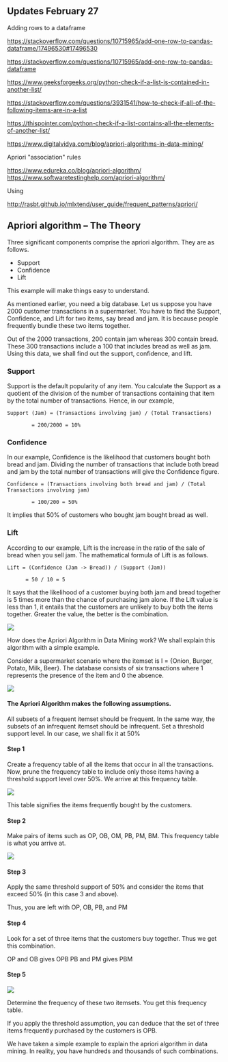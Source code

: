 ## Updates February 27

Adding rows to a dataframe

https://stackoverflow.com/questions/10715965/add-one-row-to-pandas-dataframe/17496530#17496530

https://stackoverflow.com/questions/10715965/add-one-row-to-pandas-dataframe





https://www.geeksforgeeks.org/python-check-if-a-list-is-contained-in-another-list/

https://stackoverflow.com/questions/3931541/how-to-check-if-all-of-the-following-items-are-in-a-list

https://thispointer.com/python-check-if-a-list-contains-all-the-elements-of-another-list/

https://www.digitalvidya.com/blog/apriori-algorithms-in-data-mining/



Apriori "association" rules

https://www.edureka.co/blog/apriori-algorithm/
https://www.softwaretestinghelp.com/apriori-algorithm/



Using 

http://rasbt.github.io/mlxtend/user_guide/frequent_patterns/apriori/


## Apriori algorithm – The Theory
Three significant components comprise the apriori algorithm. They are as follows.
- Support
- Confidence
- Lift

This example will make things easy to understand.

As mentioned earlier, you need a big database. Let us suppose you have 2000 customer transactions in a supermarket. You have to find the Support, Confidence, and Lift for two items, say bread and jam. It is because people frequently bundle these two items together.

Out of the 2000 transactions, 200 contain jam whereas 300 contain bread. These 300 transactions include a 100 that includes bread as well as jam. Using this data, we shall find out the support, confidence, and lift.

### Support
Support is the default popularity of any item. You calculate the Support as a quotient of the division of the number of transactions containing that item by the total number of transactions. Hence, in our example,

```
Support (Jam) = (Transactions involving jam) / (Total Transactions)

        = 200/2000 = 10%
```

### Confidence
In our example, Confidence is the likelihood that customers bought both bread and jam. Dividing the number of transactions that include both bread and jam by the total number of transactions will give the Confidence figure.

```
Confidence = (Transactions involving both bread and jam) / (Total Transactions involving jam)

        = 100/200 = 50%
```

It implies that 50% of customers who bought jam bought bread as well.


### Lift
According to our example, Lift is the increase in the ratio of the sale of bread when you sell jam. The mathematical formula of Lift is as follows.

```
Lift = (Confidence (Jam -> Bread)) / (Support (Jam))

      = 50 / 10 = 5
```

It says that the likelihood of a customer buying both jam and bread together is 5 times more than the chance of purchasing jam alone. If the Lift value is less than 1, it entails that the customers are unlikely to buy both the items together. Greater the value, the better is the combination.

![](https://image.slidesharecdn.com/apriorialgorithm-140619035225-phpapp02/95/apriori-algorithm-8-638.jpg?cb=1403150201)

How does the Apriori Algorithm in Data Mining work?
We shall explain this algorithm with a simple example.

Consider a supermarket scenario where the itemset is I = {Onion, Burger, Potato, Milk, Beer}. The database consists of six transactions where 1 represents the presence of the item and 0 the absence.

![](https://www.digitalvidya.com/wp-content/uploads/2018/11/01.jpg)

#### The Apriori Algorithm makes the following assumptions.
All subsets of a frequent itemset should be frequent.
In the same way, the subsets of an infrequent itemset should be infrequent.
Set a threshold support level. In our case, we shall fix it at 50%

#### Step 1
Create a frequency table of all the items that occur in all the transactions. Now, prune the frequency table to include only those items having a threshold support level over 50%. We arrive at this frequency table.

![](https://www.digitalvidya.com/wp-content/uploads/2018/11/02.jpg)


This table signifies the items frequently bought by the customers.

#### Step 2
Make pairs of items such as OP, OB, OM, PB, PM, BM. This frequency table is what you arrive at.

![](https://www.digitalvidya.com/wp-content/uploads/2018/11/02.jpg)


#### Step 3
Apply the same threshold support of 50% and consider the items that exceed 50% (in this case 3 and above).

Thus, you are left with OP, OB, PB, and PM

#### Step 4
Look for a set of three items that the customers buy together. Thus we get this combination.

OP and OB gives OPB
PB and PM gives PBM
#### Step 5

![](https://www.digitalvidya.com/wp-content/uploads/2018/11/04.jpg)

Determine the frequency of these two itemsets. You get this frequency table.

If you apply the threshold assumption, you can deduce that the set of three items frequently purchased by the customers is OPB.

We have taken a simple example to explain the apriori algorithm in data mining. In reality, you have hundreds and thousands of such combinations.  